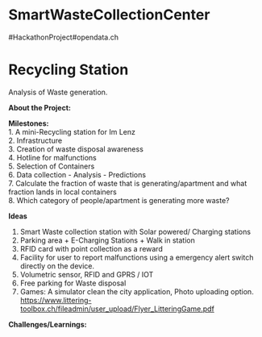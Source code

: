 # SmartWasteCollectionCenter
#HackathonProject#opendata.ch


# Recycling Station
Analysis of Waste generation.

**About the Project:** <br>

**Milestones:** <br>
    1. A mini-Recycling station for Im Lenz <br>
    2. Infrastructure <br>
    3. Creation of waste disposal awareness <br>
    4. Hotline for malfunctions  <br>
    5. Selection of Containers  <br>
    6. Data collection - Analysis - Predictions  <br>
    7. Calculate the fraction of waste that is generating/apartment and what fraction lands in local containers  <br>
    8. Which category of people/apartment is generating more waste? <br>

**Ideas** <br>
  1. Smart Waste collection station with Solar powered/ Charging stations
  2. Parking area + E-Charging Stations + Walk in station
  3. RFID card with point collection as a reward
  4. Facility for user to report malfunctions using a emergency alert switch directly on the device. 
  5. Volumetric sensor, RFID and GPRS / IOT
  6. Free parking for Waste disposal
  7. Games: A simulator clean the city application, Photo uploading option.                                                              https://www.littering-toolbox.ch/fileadmin/user_upload/Flyer_LitteringGame.pdf
  
 

**Challenges/Learnings:** <br>